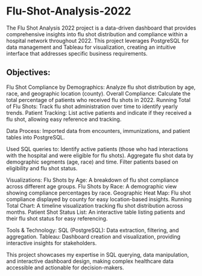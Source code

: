 # Flu-Shot-Analysis-2022

The Flu Shot Analysis 2022 project is a data-driven dashboard that provides comprehensive insights into flu shot distribution and compliance within a hospital network throughout 2022. This project leverages PostgreSQL for data management and Tableau for visualization, creating an intuitive interface that addresses specific business requirements.

## Objectives:
Flu Shot Compliance by Demographics: Analyze flu shot distribution by age, race, and geographic location (county).
Overall Compliance: Calculate the total percentage of patients who received flu shots in 2022.
Running Total of Flu Shots: Track flu shot administration over time to identify yearly trends.
Patient Tracking: List active patients and indicate if they received a flu shot, allowing easy reference and tracking.

Data Process:
Imported data from encounters, immunizations, and patient tables into PostgreSQL.

Used SQL queries to:
Identify active patients (those who had interactions with the hospital and were eligible for flu shots).
Aggregate flu shot data by demographic segments (age, race) and time.
Filter patients based on eligibility and flu shot status.

Visualizations:
Flu Shots by Age: A breakdown of flu shot compliance across different age groups.
Flu Shots by Race: A demographic view showing compliance percentages by race.
Geographic Heat Map: Flu shot compliance displayed by county for easy location-based insights.
Running Total Chart: A timeline visualization tracking flu shot distribution across months.
Patient Shot Status List: An interactive table listing patients and their flu shot status for easy referencing.

Tools & Technology:
SQL (PostgreSQL): Data extraction, filtering, and aggregation.
Tableau: Dashboard creation and visualization, providing interactive insights for stakeholders.

This project showcases my expertise in SQL querying, data manipulation, and interactive dashboard design, making complex healthcare data accessible and actionable for decision-makers.
